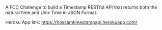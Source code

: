 A FCC Challenge to build a Timestamp RESTful API that returns both the natural time and Unix Time in JSON Format.

Heroku App link: https://hossamtimestampapi.herokuapp.com/

